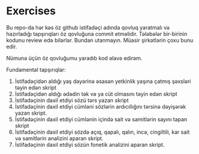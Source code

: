 # Exercises
Bu repo-da hər kəs öz github istifadəçi adında qovluq yaratmalı və hazırladığı tapşırıqları öz qovluğuna commit etməlidir. Tələbələr bir-birinin kodunu review edə bilərlər. Bundan utanmayın. Müasir şirkətlərin çoxu bunu edir.

Nümunə üçün öz qovluğumu yaradıb kod əlavə edirəm.

Fundamental tapşırıqlar:
1) İstifadəçidən aldığı yaş dəyərinə əsasən yetkinlik yaşına çatmış şəxsləri təyin edən skript
2) İstifadəçidən aldığı ədədin tək və ya cüt olmasını təyin edən skript
3) İstifadəçinin daxil etdiyi sözü tərs yazan skript
4) İstifadəçinin daxil etdiyi cümləni sözlərin ardıcıllığını tərsinə dəyişərək yazan skript.
5) İstifadəçinin daxil etdiyi cümlənin içində sait və samitlərin sayını tapan skript
6) İstifadəçinin daxil etdiyi sözdə açıq, qapalı, qalın, incə, cingiltili, kar sait və samitlərin analizini aparan skript.
7) İstifadəçinin daxil etdiyi sözün fonetik analizini aparan skript.
